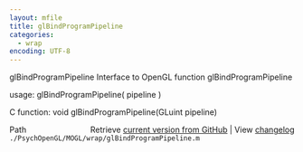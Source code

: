 ```yaml
---
layout: mfile
title: glBindProgramPipeline
categories:
  - wrap
encoding: UTF-8
---
```


glBindProgramPipeline  Interface to OpenGL function glBindProgramPipeline

usage:  glBindProgramPipeline\( pipeline \)

C function:  void glBindProgramPipeline\(GLuint pipeline\)


<div class="code_header" style="text-align:right;">
  <span style="float:left;">Path&nbsp;&nbsp;</span> <span class="counter">Retrieve <a href=
  "https://raw.github.com/Psychtoolbox-3/Psychtoolbox-3/beta/./PsychOpenGL/MOGL/wrap/glBindProgramPipeline.m">current version from GitHub</a> | View <a href=
  "https://github.com/Psychtoolbox-3/Psychtoolbox-3/commits/beta/./PsychOpenGL/MOGL/wrap/glBindProgramPipeline.m">changelog</a></span>
</div>
<div class="code">
  <code>./PsychOpenGL/MOGL/wrap/glBindProgramPipeline.m</code>
</div>

